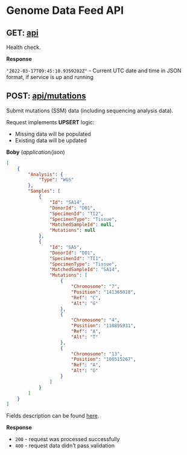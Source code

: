 # Genome Data Feed API

## GET: [api](http://localhost:5106/api)

Health check.


**Response**

`"2022-03-17T09:45:10.9359202Z"` - Current UTC date and time in JSON format, if service is up and running


## POST: [api/mutations](http://localhost:5106/api/mutations)

Submit mutations (SSM) data (including sequencing analysis data).

Request implements **UPSERT** logic:
- Missing data will be populated
- Existing data will be updated

**Boby** (_application/json_)
```json
[
    {
        "Analysis": {
            "Type": "WGS"
        },
        "Samples": [
            {
                "Id": "SA14",
                "DonorId": "DO1",
                "SpecimenId": "TI2",
                "SpecimenType": "Tissue",
                "MatchedSampleId": null,
                "Mutations": null
            },
            {
                "Id": "SA5",
                "DonorId": "DO1",
                "SpecimenId": "TI1",
                "SpecimenType": "Tissue",
                "MatchedSampleId": "SA14",
                "Mutations": [
                    {
                        "Chromosome": "7",
                        "Position": "141365018",
                        "Ref": "C",
                        "Alt": "G"
                    },
                    {
                        "Chromosome": "4",
                        "Position": "110895931",
                        "Ref": "A",
                        "Alt": "T"
                    },
                    {
                        "Chromosome": "13",
                        "Position": "100515267",
                        "Ref": "A",
                        "Alt": "G"
                    }
                ]
            }
        ]
    }
]
```
Fields description can be found [here](https://github.com/dkfz-unite/unite-genome-feed/blob/main/Docs/api-genome-models.md).

**Response**
- `200` - request was processed successfully
- `400` - request data didn't pass validation
